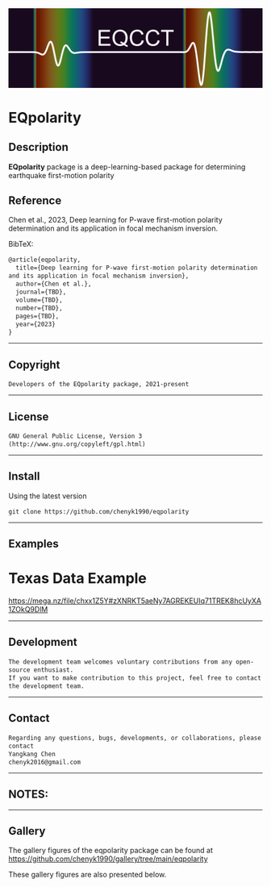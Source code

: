 <img src='https://github.com/chenyk1990/gallery/blob/main/eqcct/logo2.png' alt='Slicing'>

**EQpolarity**
======

## Description

**EQpolarity** package is a deep-learning-based package for determining earthquake first-motion polarity

## Reference
Chen et al., 2023, Deep learning for P-wave first-motion polarity determination and its application in focal mechanism inversion. 

BibTeX:

	@article{eqpolarity,
	  title={Deep learning for P-wave first-motion polarity determination and its application in focal mechanism inversion},
	  author={Chen et al.},
	  journal={TBD},
	  volume={TBD},
	  number={TBD},
	  pages={TBD},
	  year={2023}
	}
 
-----------
## Copyright
    Developers of the EQpolarity package, 2021-present
-----------

## License
    GNU General Public License, Version 3
    (http://www.gnu.org/copyleft/gpl.html)   

-----------

## Install
Using the latest version

    git clone https://github.com/chenyk1990/eqpolarity
    
-----------
## Examples
# Texas Data Example
https://mega.nz/file/chxx1Z5Y#zXNRKT5aeNy7AGREKEUIq71TREK8hcUyXA1ZOkQ9DlM

-----------
## Development
    The development team welcomes voluntary contributions from any open-source enthusiast. 
    If you want to make contribution to this project, feel free to contact the development team. 

-----------
## Contact
    Regarding any questions, bugs, developments, or collaborations, please contact  
    Yangkang Chen
    chenyk2016@gmail.com

-----------
## NOTES:

-----------
## Gallery
The gallery figures of the eqpolarity package can be found at
    https://github.com/chenyk1990/gallery/tree/main/eqpolarity

These gallery figures are also presented below. 


